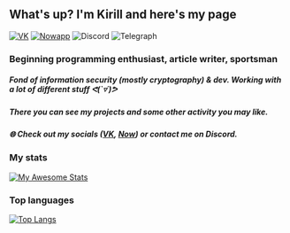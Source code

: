 ## What's up? I'm Kirill and here's my page
[![VK](https://img.shields.io/badge/-VK-303030?style=for-the-badge&logo=VK&logoColor=0078ff)](https://vk.com/based_on64)
[![Nowapp](https://img.shields.io/badge/-Now-303030?style=for-the-badge&logo=wearos&logoColor=FFFFFF)](https://nowapp.me/based_on64)
![Discord](https://img.shields.io/badge/-Kyakov%237913-303030?style=for-the-badge&logo=discord&logoColor=5865f2)
![Telegraph](https://img.shields.io/badge/-Telegraph-303030?style=for-the-badge&logo=telegraph&logoColor=F9F6EE)
### Beginning programming enthusiast, article writer, sportsman
##### Fond of information security (mostly cryptography) & dev. Working with a lot of different stuff ᕙ(`▿´)ᕗ
##### There you can see my projects and some other activity you may like️.
##### 🌐 Check out my socials ([VK](https://vk.com/based_on64), [Now](https://nowapp.me/based_on64)) or contact me on Discord.
###
### My stats
[![My Awesome Stats](https://awesome-github-stats.azurewebsites.net/user-stats/yakcrypt?cardType=github&theme=react&Background=162343)](https://git.io/awesome-stats-card)
### Top languages
[![Top Langs](https://github-readme-stats.vercel.app/api/top-langs/?username=yakcrypt&layout=compact&theme=react&Background=1623433)](https://github.com/anuraghazra/github-readme-stats)
